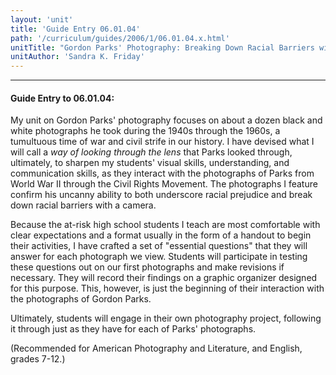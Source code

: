 ```yaml
---
layout: 'unit'
title: 'Guide Entry 06.01.04'
path: '/curriculum/guides/2006/1/06.01.04.x.html'
unitTitle: "Gordon Parks' Photography: Breaking Down Racial Barriers with Real Life Stories"
unitAuthor: 'Sandra K. Friday'
---
```


<body>
<hr/>
 <h4>
  Guide Entry to 06.01.04:
 </h4>
 <p>
  My unit on Gordon Parks' photography focuses on about a dozen black and white photographs he took during the 1940s through the 1960s, a tumultuous time of war and civil strife in our history. I have devised what I will call a
  <i>
   way of looking through the lens
  </i>
  that Parks looked through, ultimately, to sharpen my students' visual skills, understanding, and communication skills, as they interact with the photographs of Parks from World War II through the Civil Rights Movement. The photographs I feature confirm his uncanny ability to both underscore racial prejudice and break down racial barriers with a camera.
 </p>
<p>
  Because the at-risk high school students I teach are most comfortable with clear expectations and a format usually in the form of a handout to begin their activities, I have crafted a set of "essential questions" that they will answer for each photograph we view. Students will participate in testing these questions out on our first photographs and make revisions if necessary. They will record their findings on a graphic organizer designed for this purpose. This, however, is just the beginning of their interaction with the photographs of Gordon Parks.
 </p>
<p>
  Ultimately, students will engage in their own photography project, following it through just as they have for each of Parks' photographs.
 </p>
<p>
  (Recommended for American Photography and Literature, and English, grades 7-12.)
 </p>

</body>
